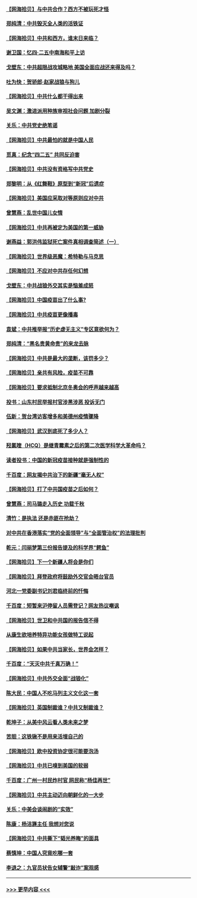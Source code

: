 #### [【网海拾贝】与中共合作？西方不被玩死才怪](../pages/nsc993/n12903873.md?t=04260102) 
#### [郑纯清：中共毁灭全人类的活铁证](../pages/nsc993/n12903785.md?t=04260102) 
#### [【网海拾贝】中共和西方，谁末日来临？](../pages/nsc993/n12903482.md?t=04260102) 
#### [谢卫国：忆四‧二五中南海和平上访](../pages/nsc993/n12902192.md?t=04260102) 
#### [戈壁东：中共超限战攻城略地 美国全面应战还来得及吗？](../pages/nsc993/n12902297.md?t=04260102) 
#### [吐为快：贺骄郎‧赵家战狼与狗儿](../pages/nsc993/n12902280.md?t=04260102) 
#### [【网海拾贝】中共什么都干得出来](../pages/nsc993/n12897500.md?t=04260102) 
#### [吴文渊：激进派用种族审视社会问题 加剧分裂](../pages/nsc993/n12893881.md?t=04260102) 
#### [关乐：中共党史绝笔谣](../pages/nsc993/n12897270.md?t=04260102) 
#### [【网海拾贝】中共最怕的就是中国人民](../pages/nsc993/n12894705.md?t=04260102) 
#### [觅真：纪念“四二五” 共同反迫害](../pages/nsc993/n12894553.md?t=04260102) 
#### [【网海拾贝】中共没有资格写中共党史](../pages/nsc993/n12892231.md?t=04260102) 
#### [郑黎明：从《红舞鞋》原型到“新冠”后遗症](../pages/nsc993/n12890469.md?t=04260102) 
#### [【网海拾贝】美国应采取对等原则应对中共](../pages/nsc993/n12889176.md?t=04260102) 
#### [曾慧燕：乱世中国儿女情](../pages/nsc993/n12887931.md?t=04260102) 
#### [【网海拾贝】中共再被定为美国的第一威胁](../pages/nsc993/n12887580.md?t=04260102) 
#### [谢燕益：郭洪伟监狱死亡案件真相调查简述（一）](../pages/nsc993/n12885648.md?t=04260102) 
#### [【网海拾贝】世界级恶魔：希特勒与马克思](../pages/nsc993/n12884062.md?t=04260102) 
#### [【网海拾贝】不应对中共存任何幻想](../pages/nsc993/n12881460.md?t=04260102) 
#### [戈壁东：中共战狼外交其实是恼羞成怒](../pages/nsc993/n12880392.md?t=04260102) 
#### [【网海拾贝】中国疫苗出了什么事?](../pages/nsc993/n12879124.md?t=04260102) 
#### [【网海拾贝】中共疫苗更像播毒](../pages/nsc993/n12876631.md?t=04260102) 
#### [袁斌：中共推举报“历史虚无主义”专区意欲何为？](../pages/nsc993/n12876530.md?t=04260102) 
#### [郑纯清：“黑名贵黄命贵”的来龙去脉](../pages/nsc993/n12875589.md?t=04260102) 
#### [【网海拾贝】中共是最大的垄断，该罚多少？](../pages/nsc993/n12874006.md?t=04260102) 
#### [【网海拾贝】亲共有风险，疫苗不可靠](../pages/nsc993/n12872224.md?t=04260102) 
#### [【网海拾贝】要求抵制北京冬奥会的呼声越来越高](../pages/nsc993/n12868962.md?t=04260102) 
#### [投书：山东村民举报村官涉黑涉恶 投诉无门](../pages/nsc993/n12869726.md?t=04260102) 
#### [伍新：贺台湾访客增多和美德州疫情骤降](../pages/nsc993/n12865651.md?t=04260102) 
#### [【网海拾贝】武汉到底死了多少人？](../pages/nsc993/n12863707.md?t=04260102) 
#### [羟氯喹（HCQ）是继青霉素之后的第二次医学科学大革命吗？](../pages/nsc993/n12638564.md?t=04260102) 
#### [读者投书：中国的新冠疫苗接种就是强制性的](../pages/nsc993/n12859932.md?t=04260102) 
#### [千百度：网友揭中共治下的新疆“毫无人权”](../pages/nsc993/n12858385.md?t=04260102) 
#### [【网海拾贝】打了中共国疫苗之后如何？](../pages/nsc993/n12857866.md?t=04260102) 
#### [曾慧燕：司马璐走入历史 功载千秋](../pages/nsc993/n12856996.md?t=04260102) 
#### [清竹：是执法 还是赤匪在抢劫？](../pages/nsc993/n12856952.md?t=04260102) 
#### [对中共在香港落实“党的全面领导”与“全面管治权”的法理批判](../pages/nsc993/n12856929.md?t=04260102) 
#### [乾元：闫丽梦第三份报告提及的科学界“鳄鱼”](../pages/nsc993/n12855985.md?t=04260102) 
#### [【网海拾贝】下一个新疆人将会是你们](../pages/nsc993/n12855864.md?t=04260102) 
#### [【网海拾贝】拜登政府将鼓励外交官会晤台官员](../pages/nsc993/n12853615.md?t=04260102) 
#### [河北一党委副书记刘君临终前的忏悔](../pages/nsc993/n12849420.md?t=04260102) 
#### [千百度：短暂来沪停留人员需登记？网友热议嘲讽](../pages/nsc993/n12853497.md?t=04260102) 
#### [【网海拾贝】世卫和中共国的报告信不得](../pages/nsc993/n12850902.md?t=04260102) 
#### [从康生欲培养特异功能女孩做特工说起](../pages/nsc993/n12849289.md?t=04260102) 
#### [【网海拾贝】如果中共当家长，世界会怎样？](../pages/nsc993/n12848436.md?t=04260102) 
#### [千百度：“天灭中共千真万确！”](../pages/nsc993/n12845659.md?t=04260102) 
#### [【网海拾贝】中共外交全面“战狼化”](../pages/nsc993/n12845607.md?t=04260102) 
#### [陈大民：中国人不吃马列主义文化这一套](../pages/nsc993/n12842496.md?t=04260102) 
#### [【网海拾贝】英国制裁谁？中共又制裁谁？](../pages/nsc993/n12840909.md?t=04260102) 
#### [乾坤子：从美中风云看人类未来之梦](../pages/nsc993/n12840590.md?t=04260102) 
#### [苦胆：这铁锹不是用来活埋自己的](../pages/nsc993/n12839512.md?t=04260102) 
#### [【网海拾贝】欧中投资协定很可能要泡汤](../pages/nsc993/n12835122.md?t=04260102) 
#### [【网海拾贝】中共已嗅到美国的软弱](../pages/nsc993/n12832411.md?t=04260102) 
#### [千百度：广州一村民炸村官 网民称“杨佳再世”](../pages/nsc993/n12832380.md?t=04260102) 
#### [【网海拾贝】中共主动迈向朝鲜化的一大步](../pages/nsc993/n12829887.md?t=04260102) 
#### [关乐：中美会谈闹剧的“实效”](../pages/nsc993/n12826698.md?t=04260102) 
#### [陈康：杨洁篪主任  我想对您说](../pages/nsc993/n12826609.md?t=04260102) 
#### [【网海拾贝】中共撕下“韬光养晦”的面具](../pages/nsc993/n12826459.md?t=04260102) 
#### [蔡慎坤：中国人究竟吃哪一套](../pages/nsc993/n12826010.md?t=04260102) 
#### [李退之：九官员状告女辅警“敲诈”案观感](../pages/nsc993/n12823984.md?t=04260102) 

----
#### [ >>> 更早内容 <<< ](../indexes/nsc993-earlier.md)
